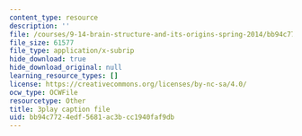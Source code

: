 ```yaml
---
content_type: resource
description: ''
file: /courses/9-14-brain-structure-and-its-origins-spring-2014/bb94c7724edf5681ac3bcc1940faf9db_555111.vtt
file_size: 61577
file_type: application/x-subrip
hide_download: true
hide_download_original: null
learning_resource_types: []
license: https://creativecommons.org/licenses/by-nc-sa/4.0/
ocw_type: OCWFile
resourcetype: Other
title: 3play caption file
uid: bb94c772-4edf-5681-ac3b-cc1940faf9db
---
```

